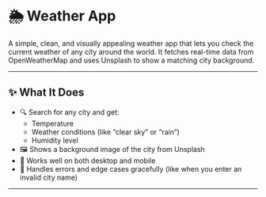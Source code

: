# 🌦️ Weather App

A simple, clean, and visually appealing weather app that lets you check the current weather of any city around the world. It fetches real-time data from OpenWeatherMap and uses Unsplash to show a matching city background.

---

## ✨ What It Does

- 🔍 Search for any city and get:
  - Temperature
  - Weather conditions (like “clear sky” or “rain”)
  - Humidity level
- 🖼️ Shows a background image of the city from Unsplash
- 📱 Works well on both desktop and mobile
- 🚫 Handles errors and edge cases gracefully (like when you enter an invalid city name)

---